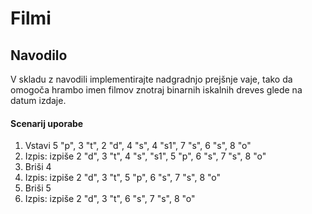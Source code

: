 # Filmi

## Navodilo
V skladu z navodili implementirajte nadgradnjo prejšnje vaje, tako da omogoča hrambo imen filmov znotraj binarnih iskalnih dreves glede na datum izdaje.

#### Scenarij uporabe

1) Vstavi 5 "p", 3 "t", 2 "d", 4 "s", 4 "s1", 7 "s", 6 "s", 8 "o"
2) Izpis: izpiše 2 "d", 3 "t", 4 "s", "s1", 5 "p", 6 "s", 7 "s", 8 "o"
3) Briši 4
4) Izpis: izpiše 2 "d", 3 "t", 5 "p", 6 "s", 7 "s", 8 "o"
5) Briši 5
6) Izpis: izpiše 2 "d", 3 "t", 6 "s", 7 "s", 8 "o"
